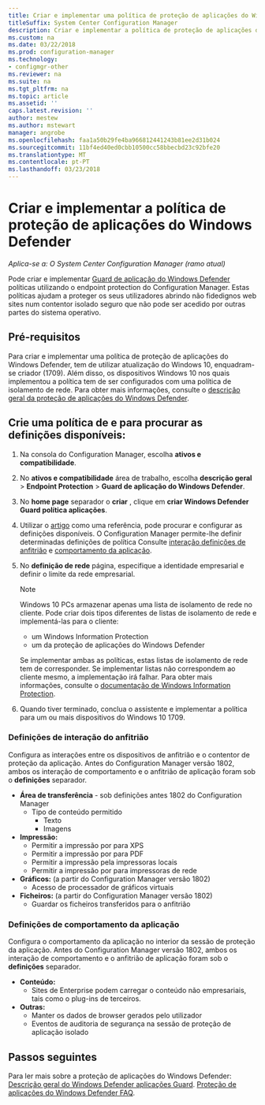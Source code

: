 ```yaml
---
title: Criar e implementar uma política de proteção de aplicações do Windows Defender
titleSuffix: System Center Configuration Manager
description: Criar e implementar a política de proteção de aplicações do Windows Defender.
ms.custom: na
ms.date: 03/22/2018
ms.prod: configuration-manager
ms.technology:
- configmgr-other
ms.reviewer: na
ms.suite: na
ms.tgt_pltfrm: na
ms.topic: article
ms.assetid: ''
caps.latest.revision: ''
author: mestew
ms.author: mstewart
manager: angrobe
ms.openlocfilehash: faa1a50b29fe4ba966812441243b81ee2d31b024
ms.sourcegitcommit: 11bf4ed40ed0cbb10500cc58bbecbd23c92bfe20
ms.translationtype: MT
ms.contentlocale: pt-PT
ms.lasthandoff: 03/23/2018
---
```

# <a name="create-and-deploy-windows-defender-application-guard-policy"></a>Criar e implementar a política de proteção de aplicações do Windows Defender 
*Aplica-se a: O System Center Configuration Manager (ramo atual)*
<!-- 1351960 -->
Pode criar e implementar [Guard de aplicação do Windows Defender](https://docs.microsoft.com/windows/threat-protection/windows-defender-application-guard/wd-app-guard-overview) políticas utilizando o endpoint protection do Configuration Manager. Estas políticas ajudam a proteger os seus utilizadores abrindo não fidedignos web sites num contentor isolado seguro que não pode ser acedido por outras partes do sistema operativo.

## <a name="prerequisites"></a>Pré-requisitos

Para criar e implementar uma política de proteção de aplicações do Windows Defender, tem de utilizar atualização do Windows 10, enquadram-se criador (1709). Além disso, os dispositivos Windows 10 nos quais implementou a política tem de ser configurados com uma política de isolamento de rede. Para obter mais informações, consulte o [descrição geral da proteção de aplicações do Windows Defender](https://docs.microsoft.com/en-us/windows/threat-protection/windows-defender-application-guard/wd-app-guard-overview). 


## <a name="create-a-policy-and-to-browse-the-available-settings"></a>Crie uma política de e para procurar as definições disponíveis:

1. Na consola do Configuration Manager, escolha **ativos e compatibilidade**.
2. No **ativos e compatibilidade** área de trabalho, escolha **descrição geral** > **Endpoint Protection** > **Guard de aplicação do Windows Defender**.
3. No **home page** separador o **criar** , clique em **criar Windows Defender Guard política aplicações**.
4. Utilizar o [artigo](https://docs.microsoft.com/windows/security/threat-protection/windows-defender-application-guard/configure-wd-app-guard) como uma referência, pode procurar e configurar as definições disponíveis. O Configuration Manager permite-lhe definir determinadas definições de política Consulte [interação definições de anfitrião](#BKMK_HIS) e [comportamento da aplicação](#BKMK_AppB).
5. No **definição de rede** página, especifique a identidade empresarial e definir o limite da rede empresarial.

    > [!NOTE]
    > Windows 10 PCs armazenar apenas uma lista de isolamento de rede no cliente. Pode criar dois tipos diferentes de listas de isolamento de rede e implementá-las para o cliente:
    >
    >  - um Windows Information Protection
    >  - um da proteção de aplicações do Windows Defender
    >
    > Se implementar ambas as políticas, estas listas de isolamento de rede tem de corresponder. Se implementar listas não correspondem ao cliente mesmo, a implementação irá falhar. Para obter mais informações, consulte o [documentação de Windows Information Protection](https://docs.microsoft.com/windows/threat-protection/windows-information-protection/create-wip-policy-using-sccm).
    > 
    > 

6. Quando tiver terminado, conclua o assistente e implementar a política para um ou mais dispositivos do Windows 10 1709.

### <a name="bkmk_HIS"></a> Definições de interação do anfitrião
Configura as interações entre os dispositivos de anfitrião e o contentor de proteção da aplicação. Antes do Configuration Manager versão 1802, ambos os interação de comportamento e o anfitrião de aplicação foram sob o **definições** separador.

- **Área de transferência** - sob definições antes 1802 do Configuration Manager
    - Tipo de conteúdo permitido
        - Texto
        - Imagens
- **Impressão:**
    - Permitir a impressão por para XPS
    - Permitir a impressão por para PDF
    - Permitir a impressão pela impressoras locais
    - Permitir a impressão por para impressoras de rede
- **Gráficos:** (a partir do Configuration Manager versão 1802)
    - Acesso de processador de gráficos virtuais
- **Ficheiros:** (a partir do Configuration Manager versão 1802)
    - Guardar os ficheiros transferidos para o anfitrião

### <a name="bkmk_ABS"></a> Definições de comportamento da aplicação
Configura o comportamento da aplicação no interior da sessão de proteção da aplicação. Antes do Configuration Manager versão 1802, ambos os interação de comportamento e o anfitrião de aplicação foram sob o **definições** separador.

- **Conteúdo:**
   - Sites de Enterprise podem carregar o conteúdo não empresariais, tais como o plug-ins de terceiros.
- **Outras:**
    - Manter os dados de browser gerados pelo utilizador
    - Eventos de auditoria de segurança na sessão de proteção de aplicação isolado



## <a name="next-steps"></a>Passos seguintes
Para ler mais sobre a proteção de aplicações do Windows Defender: [Descrição geral do Windows Defender aplicações Guard](https://docs.microsoft.com/windows/security/threat-protection/windows-defender-application-guard/wd-app-guard-overview).
[Proteção de aplicações do Windows Defender FAQ](https://docs.microsoft.com/windows/security/threat-protection/windows-defender-application-guard/faq-wd-app-guard).

